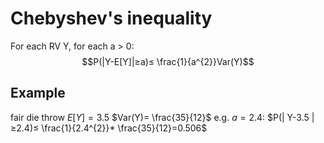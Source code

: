 # Chebyshev's inequality
For each RV Y, for each a > 0: $$P(|Y-E[Y]|≥a)≤ \frac{1}{a^{2}}Var(Y)$$
## Example
fair die throw
	$E[Y]=3.5$
	$Var(Y)= \frac{35}{12}$
e.g. $a=2.4$:
	$P(| Y-3.5 |≥2.4)≤ \frac{1}{2.4^{2}}* \frac{35}{12}=0.506$
